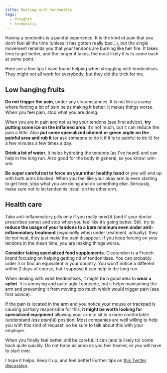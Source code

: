 ```yaml
---
title: Dealing with tendonitis
tags:
  - thoughts
  - tendonitis
---
```


Having a tendonitis is a painful experience. It is the kind of pain that you don’t feel all the time (unless it has gotten really bad…), but the single movement reminds you that your tendons are burning like hell fire. It takes time to get better, and the longer it takes, the most likely it is to come back at some point.

Here are a few tips I have found helping when struggling with tendonitises. They might not all work for everybody, but they did the trick for me.

## Low hanging fruits

**Do not trigger the pain**, under any circumstances. It is not like a cramp where forcing a bit of pain helps making it better. It makes things worse. When you feel pain, stop what you are doing.

When you are in pain and not using your tendons (see first advice), **try putting some ice on the inflamed area**. It’s not much, but it can reduce the pain a little. Also **put some specialized oitment or green argile on the painful area and rub it** (or ask someone to do it if it is to painful to do it) for a few minutes a few times a day.

**Drink a lot of water**, it helps hydrating the tendons (as I’ve heard) and can help in the long run. Also good for the body in general, so you know: win-win.

**Be super careful not to force on your other healthy hand** or you will end up with both arms blocked. When you feel like your okay arm is even starting to get tired, stop what you are doing and do something else. Seriously, make sure not to let tendonitis install on the other arm.

## Health care

Take anti-inflammatory pills only if you really need it (and if your doctor prescribes some) and stop when you feel like it’s going better. Still, try to **reduce the usage of your tendons to a bare minimum even under anti-inflammatory treatment** (_especially_ when under treatment, actually): they do not heal, they just make the pain disappear. If you keep forcing on your tendons in the mean time, you are making things worse.

**Consider taking specialized food supplements**. Cicatendon is a French brand focusing on helping getting rid of tendonitises. You can probably order it or find an equivalent in your country. You won’t notice a different within 2 days of course, but I suppose it can help in the long run.

When dealing with wrist tendonitises, it might be a good idea to **wear a splint**. It is annoying and quite ugly I concede, but it helps maintaining the arm and preventing it from moving too much which would trigger pain (see first advice).

If the pain is located in the arm and you notice your mouse or trackpad is causing partially responsible for this, **it might be worth looking for specialized equipment** allowing your arm to sit in a more comfortable (understand _less painful_) position. Most companies are well willing to help you with this kind of request, so be sure to talk about this with your employer.

When you finally feel better, still be careful. It can (and is likely to) come back quite quickly. Do not force as soon as you feel healed, or you will have to start over.

I hope it helps. Keep it up, and feel better! Further tips on [this Twitter discussion](https://twitter.com/SaraSoueidan/status/672032950683353094).

